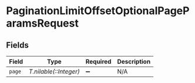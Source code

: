 # PaginationLimitOffsetOptionalPageParamsRequest


## Fields

| Field                  | Type                   | Required               | Description            |
| ---------------------- | ---------------------- | ---------------------- | ---------------------- |
| `page`                 | *T.nilable(::Integer)* | :heavy_minus_sign:     | N/A                    |